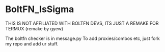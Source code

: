 # BoltFN_IsSigma
THIS IS NOT AFFILIATED WITH BOLTFN DEVS, ITS JUST A REMAKE FOR TERMUX (remake by gyew)


The boltfn checker is in message.py
To add proxies/combos etc, just fork my repo and add ur stuff.
